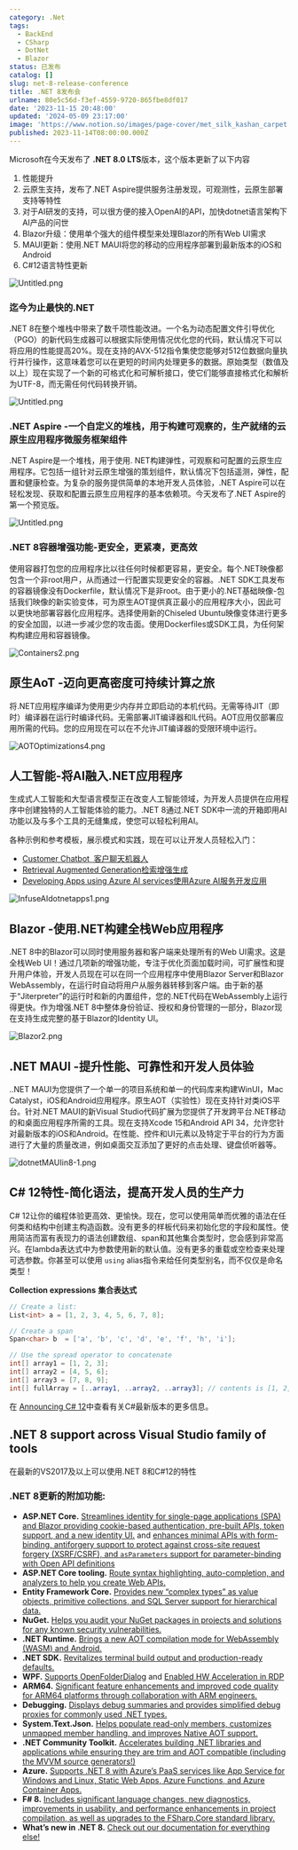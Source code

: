 ```yaml
---
category: .Net
tags:
  - BackEnd
  - CSharp
  - DotNet
  - Blazor
status: 已发布
catalog: []
slug: net-8-release-conference
title: .NET 8发布会
urlname: 80e5c56d-f3ef-4559-9720-865fbe8df017
date: '2023-11-15 20:48:00'
updated: '2024-05-09 23:17:00'
image: 'https://www.notion.so/images/page-cover/met_silk_kashan_carpet.jpg'
published: 2023-11-14T08:00:00.000Z
---
```


Microsoft在今天发布了 **.NET 8.0 LTS**版本，这个版本更新了以下内容

1. 性能提升
2. 云原生支持，发布了.NET Aspire提供服务注册发现，可观测性，云原生部署支持等特性
3. 对于AI研发的支持，可以很方便的接入OpenAI的API，加快dotnet语言架构下AI产品的问世
4. Blazor升级：使用单个强大的组件模型来处理Blazor的所有Web UI需求
5. MAUI更新：使用.NET MAUI将您的移动的应用程序部署到最新版本的iOS和Android
6. C#12语言特性更新

![Untitled.png](https://prod-files-secure.s3.us-west-2.amazonaws.com/5d24fe63-e567-4804-86f9-9fdc62e13082/10cda029-65af-4ea7-b30e-605b2d9e6c57/Untitled.png?X-Amz-Algorithm=AWS4-HMAC-SHA256&X-Amz-Content-Sha256=UNSIGNED-PAYLOAD&X-Amz-Credential=ASIAZI2LB46645RQGIE7%2F20250219%2Fus-west-2%2Fs3%2Faws4_request&X-Amz-Date=20250219T053746Z&X-Amz-Expires=3600&X-Amz-Security-Token=IQoJb3JpZ2luX2VjEHUaCXVzLXdlc3QtMiJHMEUCIDGqE9Q1gxV8hxfLdsGuSzKw8HeZZzBaGEdhuLTjGJY0AiEAwYZgsyQKrLJm6K5H42eUqKGiz20Dpu9G3Kg4bTVJhIcqiAQInv%2F%2F%2F%2F%2F%2F%2F%2F%2F%2FARAAGgw2Mzc0MjMxODM4MDUiDHtI3Oi9rm3QQExvfSrcA%2FiiFi4qrg1sS%2FCIRLrACLviuBnJBAlUwL2RYenvXsrmn9FtEYaXGvI762evtQZRjsqUGOWXAXq43FIA%2Fgletv3yMxoETEUpqhHjeCWRlxq5AnpCC0aMv5QCo8QpB648qGXOyPSOD1W%2FfFW%2B1%2F%2FOvpTjgrGebwp0927us%2B43Fr86Uyw6TcGMzkI4o%2B57W%2FEszuudjl16CkHSfL3ahdx%2FVEcYh2IxgkT92SMKSN6hVxY2uVA1RtYmXtaM8igpr%2BmePBQcF4bhRzeIKnyCe2zS4o0tfs7948ZilXv5f2FCvL2c5%2BDmcFFrQ%2Fdjyic5GfTjaqViiqV9wmVh3YP7F%2FVMsPKHmAlJEC5aQ7s2%2FC1HfVDGzxxuUwmtal2s8R7VGA7sHQJp4GNZTAVjJzxFxMqHbnfG8tqKxzjyrVj6eN8ju5wSeZHDpEGFEQZXFf2Rn4MM839hpnchZT8UaoSaCYRy%2BEDLgmXeZmKmh6wUK%2BDeUP9OVaYA97tADk0%2FSfQOjCuEIruiranWhLRnCMweskMJ5JKXx4yK1TymQkkZ%2Bx%2BYzYlDl7ZRNJsH2nt9TEUsYOHsvOwWWmFD3FYxYEYUaqWeFNqzEo%2BRP2tIfO%2FUnAXS8%2FhGd0FYHw47X540rFrFMLXD1b0GOqUBtDlRZ10tup43lESgLvrgO0IHXG6OZZIPTDKbn%2F5ihyybBUa1Sxwn%2Ft4RkgxBctgBlK6OK212FQjbq9x65%2FPLHTfxTb0PSqihaFF7pKzrXAtreRuDKKtGoz8KLBX9gZjjKgsWIf3t%2F8jiNXL0DEQYMkGSs0eHLL1qC2pfoQA0%2FgGtt13DFVwQKjAhhZbjsu6vCNfg3q7ywpZ0J7SNpwQlHiytGC2S&X-Amz-Signature=9efb2d4be62700a2f22726d5ed058c3e5af5944656fcda4eea1734fb2885acf4&X-Amz-SignedHeaders=host&x-id=GetObject)


### **迄今为止最快的.NET**


.NET 8在整个堆栈中带来了数千项性能改进。一个名为动态配置文件引导优化（PGO）的新代码生成器可以根据实际使用情况优化您的代码，默认情况下可以将应用的性能提高20%。现在支持的AVX-512指令集使您能够对512位数据向量执行并行操作，这意味着您可以在更短的时间内处理更多的数据。原始类型（数值及以上）现在实现了一个新的可格式化和可解析接口，使它们能够直接格式化和解析为UTF-8，而无需任何代码转换开销。


![Untitled.png](https://prod-files-secure.s3.us-west-2.amazonaws.com/5d24fe63-e567-4804-86f9-9fdc62e13082/edcbf140-d619-4389-a4a6-f97c113ab9f2/Untitled.png?X-Amz-Algorithm=AWS4-HMAC-SHA256&X-Amz-Content-Sha256=UNSIGNED-PAYLOAD&X-Amz-Credential=ASIAZI2LB46645RQGIE7%2F20250219%2Fus-west-2%2Fs3%2Faws4_request&X-Amz-Date=20250219T053746Z&X-Amz-Expires=3600&X-Amz-Security-Token=IQoJb3JpZ2luX2VjEHUaCXVzLXdlc3QtMiJHMEUCIDGqE9Q1gxV8hxfLdsGuSzKw8HeZZzBaGEdhuLTjGJY0AiEAwYZgsyQKrLJm6K5H42eUqKGiz20Dpu9G3Kg4bTVJhIcqiAQInv%2F%2F%2F%2F%2F%2F%2F%2F%2F%2FARAAGgw2Mzc0MjMxODM4MDUiDHtI3Oi9rm3QQExvfSrcA%2FiiFi4qrg1sS%2FCIRLrACLviuBnJBAlUwL2RYenvXsrmn9FtEYaXGvI762evtQZRjsqUGOWXAXq43FIA%2Fgletv3yMxoETEUpqhHjeCWRlxq5AnpCC0aMv5QCo8QpB648qGXOyPSOD1W%2FfFW%2B1%2F%2FOvpTjgrGebwp0927us%2B43Fr86Uyw6TcGMzkI4o%2B57W%2FEszuudjl16CkHSfL3ahdx%2FVEcYh2IxgkT92SMKSN6hVxY2uVA1RtYmXtaM8igpr%2BmePBQcF4bhRzeIKnyCe2zS4o0tfs7948ZilXv5f2FCvL2c5%2BDmcFFrQ%2Fdjyic5GfTjaqViiqV9wmVh3YP7F%2FVMsPKHmAlJEC5aQ7s2%2FC1HfVDGzxxuUwmtal2s8R7VGA7sHQJp4GNZTAVjJzxFxMqHbnfG8tqKxzjyrVj6eN8ju5wSeZHDpEGFEQZXFf2Rn4MM839hpnchZT8UaoSaCYRy%2BEDLgmXeZmKmh6wUK%2BDeUP9OVaYA97tADk0%2FSfQOjCuEIruiranWhLRnCMweskMJ5JKXx4yK1TymQkkZ%2Bx%2BYzYlDl7ZRNJsH2nt9TEUsYOHsvOwWWmFD3FYxYEYUaqWeFNqzEo%2BRP2tIfO%2FUnAXS8%2FhGd0FYHw47X540rFrFMLXD1b0GOqUBtDlRZ10tup43lESgLvrgO0IHXG6OZZIPTDKbn%2F5ihyybBUa1Sxwn%2Ft4RkgxBctgBlK6OK212FQjbq9x65%2FPLHTfxTb0PSqihaFF7pKzrXAtreRuDKKtGoz8KLBX9gZjjKgsWIf3t%2F8jiNXL0DEQYMkGSs0eHLL1qC2pfoQA0%2FgGtt13DFVwQKjAhhZbjsu6vCNfg3q7ywpZ0J7SNpwQlHiytGC2S&X-Amz-Signature=bc78ab7fe36c2eb57d156742aa5bdcf3dcf56e57cf84a3148063cd4efed71d51&X-Amz-SignedHeaders=host&x-id=GetObject)


### **.NET Aspire -一个自定义的堆栈，用于构建可观察的，生产就绪的云原生应用程序微服务框架组件**


.NET Aspire是一个堆栈，用于使用. NET构建弹性，可观察和可配置的云原生应用程序。它包括一组针对云原生增强的策划组件，默认情况下包括遥测，弹性，配置和健康检查。为复杂的服务提供简单的本地开发人员体验，.NET Aspire可以在轻松发现、获取和配置云原生应用程序的基本依赖项。今天发布了.NET Aspire的第一个预览版。


![Untitled.png](https://prod-files-secure.s3.us-west-2.amazonaws.com/5d24fe63-e567-4804-86f9-9fdc62e13082/ff6a34d3-ac25-412d-9204-a7263d00528f/Untitled.png?X-Amz-Algorithm=AWS4-HMAC-SHA256&X-Amz-Content-Sha256=UNSIGNED-PAYLOAD&X-Amz-Credential=ASIAZI2LB46645RQGIE7%2F20250219%2Fus-west-2%2Fs3%2Faws4_request&X-Amz-Date=20250219T053746Z&X-Amz-Expires=3600&X-Amz-Security-Token=IQoJb3JpZ2luX2VjEHUaCXVzLXdlc3QtMiJHMEUCIDGqE9Q1gxV8hxfLdsGuSzKw8HeZZzBaGEdhuLTjGJY0AiEAwYZgsyQKrLJm6K5H42eUqKGiz20Dpu9G3Kg4bTVJhIcqiAQInv%2F%2F%2F%2F%2F%2F%2F%2F%2F%2FARAAGgw2Mzc0MjMxODM4MDUiDHtI3Oi9rm3QQExvfSrcA%2FiiFi4qrg1sS%2FCIRLrACLviuBnJBAlUwL2RYenvXsrmn9FtEYaXGvI762evtQZRjsqUGOWXAXq43FIA%2Fgletv3yMxoETEUpqhHjeCWRlxq5AnpCC0aMv5QCo8QpB648qGXOyPSOD1W%2FfFW%2B1%2F%2FOvpTjgrGebwp0927us%2B43Fr86Uyw6TcGMzkI4o%2B57W%2FEszuudjl16CkHSfL3ahdx%2FVEcYh2IxgkT92SMKSN6hVxY2uVA1RtYmXtaM8igpr%2BmePBQcF4bhRzeIKnyCe2zS4o0tfs7948ZilXv5f2FCvL2c5%2BDmcFFrQ%2Fdjyic5GfTjaqViiqV9wmVh3YP7F%2FVMsPKHmAlJEC5aQ7s2%2FC1HfVDGzxxuUwmtal2s8R7VGA7sHQJp4GNZTAVjJzxFxMqHbnfG8tqKxzjyrVj6eN8ju5wSeZHDpEGFEQZXFf2Rn4MM839hpnchZT8UaoSaCYRy%2BEDLgmXeZmKmh6wUK%2BDeUP9OVaYA97tADk0%2FSfQOjCuEIruiranWhLRnCMweskMJ5JKXx4yK1TymQkkZ%2Bx%2BYzYlDl7ZRNJsH2nt9TEUsYOHsvOwWWmFD3FYxYEYUaqWeFNqzEo%2BRP2tIfO%2FUnAXS8%2FhGd0FYHw47X540rFrFMLXD1b0GOqUBtDlRZ10tup43lESgLvrgO0IHXG6OZZIPTDKbn%2F5ihyybBUa1Sxwn%2Ft4RkgxBctgBlK6OK212FQjbq9x65%2FPLHTfxTb0PSqihaFF7pKzrXAtreRuDKKtGoz8KLBX9gZjjKgsWIf3t%2F8jiNXL0DEQYMkGSs0eHLL1qC2pfoQA0%2FgGtt13DFVwQKjAhhZbjsu6vCNfg3q7ywpZ0J7SNpwQlHiytGC2S&X-Amz-Signature=1db82f7982f02a7e9afa42f3fcd947355b5710e655339a9da81e92a51ea0e4c0&X-Amz-SignedHeaders=host&x-id=GetObject)


### **.NET 8容器增强功能-更安全，更紧凑，更高效**


使用容器打包您的应用程序比以往任何时候都更容易，更安全。每个.NET映像都包含一个非root用户，从而通过一行配置实现更安全的容器。.NET SDK工具发布的容器镜像没有Dockerfile，默认情况下是非root。由于更小的.NET基础映像-包括我们映像的新实验变体，可为原生AOT提供真正最小的应用程序大小，因此可以更快地部署容器化应用程序。选择使用新的Chiseled Ubuntu映像变体进行更多的安全加固，以进一步减少您的攻击面。使用Dockerfiles或SDK工具，为任何架构构建应用和容器镜像。


![Containers2.png](https://devblogs.microsoft.com/dotnet/wp-content/uploads/sites/10/2023/11/Containers2.png)


## 原生AoT -迈向更高密度可持续计算之旅


将.NET应用程序编译为使用更少内存并立即启动的本机代码。无需等待JIT（即时）编译器在运行时编译代码。无需部署JIT编译器和IL代码。AOT应用仅部署应用所需的代码。您的应用现在可以在不允许JIT编译器的受限环境中运行。


![AOTOptimizations4.png](https://devblogs.microsoft.com/dotnet/wp-content/uploads/sites/10/2023/11/AOTOptimizations4.png)


## 人工智能-将AI融入.NET应用程序


生成式人工智能和大型语言模型正在改变人工智能领域，为开发人员提供在应用程序中创建独特的人工智能体验的能力。.NET 8通过.NET SDK中一流的开箱即用AI功能以及与多个工具的无缝集成，使您可以轻松利用AI。


各种示例和参考模板，展示模式和实践，现在可以让开发人员轻松入门：

- [Customer Chatbot](https://github.com/dotnet/eShop)[ ](https://github.com/dotnet/eShop)[ 客户聊天机器人](https://github.com/dotnet/eShop)
- [Retrieval Augmented Generation](https://github.com/Azure-Samples/azure-search-openai-demo-csharp)[检索增强生成](https://github.com/Azure-Samples/azure-search-openai-demo-csharp)
- [Developing Apps using Azure AI services](https://devblogs.microsoft.com/dotnet/demystifying-retrieval-augmented-generation-with-dotnet/)[使用Azure AI服务开发应用](https://devblogs.microsoft.com/dotnet/demystifying-retrieval-augmented-generation-with-dotnet/)

![InfuseAIdotnetapps1.png](https://devblogs.microsoft.com/dotnet/wp-content/uploads/sites/10/2023/11/InfuseAIdotnetapps1.png)


## Blazor -使用.NET构建全栈Web应用程序


.NET 8中的Blazor可以同时使用服务器和客户端来处理所有的Web UI需求。这是全栈Web UI！通过几项新的增强功能，专注于优化页面加载时间，可扩展性和提升用户体验，开发人员现在可以在同一个应用程序中使用Blazor Server和Blazor WebAssembly，在运行时自动将用户从服务器转移到客户端。由于新的基于“Jiterpreter”的运行时和新的内置组件，您的.NET代码在WebAssembly上运行得更快。作为增强.NET 8中整体身份验证、授权和身份管理的一部分，Blazor现在支持生成完整的基于Blazor的Identity UI。


![Blazor2.png](https://devblogs.microsoft.com/dotnet/wp-content/uploads/sites/10/2023/11/Blazor2.png)


## .NET MAUI -提升性能、可靠性和开发人员体验


..NET MAUI为您提供了一个单一的项目系统和单一的代码库来构建WinUI，Mac Catalyst，iOS和Android应用程序。原生AOT（实验性）现在支持针对类iOS平台。针对.NET MAUI的新Visual Studio代码扩展为您提供了开发跨平台.NET移动的和桌面应用程序所需的工具。现在支持Xcode 15和Android API 34，允许您针对最新版本的iOS和Android。在性能、控件和UI元素以及特定于平台的行为方面进行了大量的质量改进，例如桌面交互添加了更好的点击处理、键盘侦听器等。


![dotnetMAUIin8-1.png](https://devblogs.microsoft.com/dotnet/wp-content/uploads/sites/10/2023/11/dotnetMAUIin8-1.png)


## C# 12特性-简化语法，提高开发人员的生产力


C# 12让你的编程体验更高效、更愉快。现在，您可以使用简单而优雅的语法在任何类和结构中创建主构造函数。没有更多的样板代码来初始化您的字段和属性。使用简洁而富有表现力的语法创建数组、span和其他集合类型时，您会感到非常高兴。在lambda表达式中为参数使用新的默认值。没有更多的重载或空检查来处理可选参数。你甚至可以使用 `using` alias指令来给任何类型别名，而不仅仅是命名类型！


**Collection expressions** **集合表达式**


```c#
// Create a list:
List<int> a = [1, 2, 3, 4, 5, 6, 7, 8];

// Create a span
Span<char> b  = ['a', 'b', 'c', 'd', 'e', 'f', 'h', 'i'];

// Use the spread operator to concatenate
int[] array1 = [1, 2, 3];
int[] array2 = [4, 5, 6];
int[] array3 = [7, 8, 9];
int[] fullArray = [..array1, ..array2, ..array3]; // contents is [1, 2, 3, 4, 5, 6, 7, 8, 9]
```


在 [Announcing C# 12](https://devblogs.microsoft.com/dotnet/announcing-csharp-12)中查看有关C#最新版本的更多信息。


## .NET 8 support across Visual Studio family of tools


在最新的VS2017及以上可以使用.NET 8和C#12的特性


### .NET 8更新的附加功能:

- **ASP.NET Core.** [Streamlines identity for single-page applications (SPA) and Blazor providing cookie-based authentication, pre-built APIs, token support, and a new identity UI.](https://devblogs.microsoft.com/dotnet/whats-new-with-identity-in-dotnet-8/) and [enhances minimal APIs with form-binding, antiforgery support to protect against cross-site request forgery (XSRF/CSRF), and ](https://learn.microsoft.com/aspnet/core/release-notes/aspnetcore-8.0#minimal-apis)[`asParameters`](https://learn.microsoft.com/aspnet/core/release-notes/aspnetcore-8.0#minimal-apis)[ support for parameter-binding with Open API definitions](https://learn.microsoft.com/aspnet/core/release-notes/aspnetcore-8.0#minimal-apis)
- **ASP.NET Core tooling.** [Route syntax highlighting, auto-completion, and analyzers to help you create Web APIs.](https://devblogs.microsoft.com/dotnet/aspnet-core-route-tooling-dotnet-8/)
- **Entity Framework Core.** [Provides new “complex types” as value objects, primitive collections, and SQL Server support for hierarchical data.](https://devblogs.microsoft.com/dotnet/announcing-ef8-rc2/)
- **NuGet.** [Helps you audit your NuGet packages in projects and solutions for any known security vulnerabilities.](https://learn.microsoft.com/nuget/concepts/auditing-packages)
- **.NET Runtime.** [Brings a new AOT compilation mode for WebAssembly (WASM) and Android.](https://devblogs.microsoft.com/dotnet/announcing-dotnet-8-rc1/#androidstripilafteraot-mode-on-android)
- **.NET SDK.** [Revitalizes terminal build output and production-ready defaults.](https://learn.microsoft.com/dotnet/core/whats-new/dotnet-8#net-sdk)
- **WPF.** [Supports OpenFolderDialog](https://devblogs.microsoft.com/dotnet/wpf-file-dialog-improvements-in-dotnet-8/) and [Enabled HW Acceleration in RDP](https://devblogs.microsoft.com/dotnet/announcing-dotnet-8-rc1/#wpf-hardware-acceleration-in-rdp)
- **ARM64.** [Significant feature enhancements and improved code quality for ARM64 platforms through collaboration with ARM engineers.](https://devblogs.microsoft.com/dotnet/this-arm64-performance-in-dotnet-8/)
- **Debugging.** [Displays debug summaries and provides simplified debug proxies for commonly used .NET types.](https://devblogs.microsoft.com/dotnet/debugging-enhancements-in-dotnet-8/)
- **System.Text.Json.** [Helps populate read-only members, customizes unmapped member handling, and improves Native AOT support.](https://devblogs.microsoft.com/dotnet/system-text-json-in-dotnet-8/)
- **.NET Community Toolkit.** [Accelerates building .NET libraries and applications while ensuring they are trim and AOT compatible (including the MVVM source generators!)](https://devblogs.microsoft.com/dotnet/announcing-the-dotnet-community-toolkit-821/)
- **Azure.** [Supports .NET 8 with Azure’s PaaS services like App Service for Windows and Linux, Static Web Apps, Azure Functions, and Azure Container Apps.](https://aka.ms/appservice-dotnet8)
- **F# 8.** [Includes significant language changes, new diagnostics, improvements in usability, and performance enhancements in project compilation, as well as upgrades to the FSharp.Core standard library.](https://devblogs.microsoft.com/dotnet/announcing-fsharp-8/)
- **What’s new in .NET 8.** [Check out our documentation for everything else!](https://learn.microsoft.com/dotnet/core/whats-new/dotnet-8)
